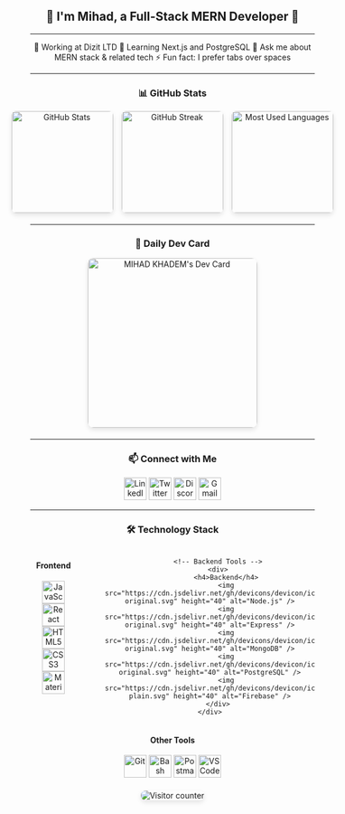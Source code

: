 <!-- Introduction Heading -->
<div align="center">
    <h2>👋 I'm Mihad, a Full-Stack MERN Developer 🚀</h2>
</div>

---

<!-- About Section -->
<div align="center">
    🔭 Working at Dizit LTD  
    🌱 Learning Next.js and PostgreSQL  
    💬 Ask me about MERN stack & related tech  
    ⚡ Fun fact: I prefer tabs over spaces  
</div>

---

<!-- GitHub Stats Section -->
<div align="center" style="margin: 20px 0;">
    <h3>📊 GitHub Stats</h3>
    <div style="display: flex; justify-content: center; gap: 15px;">
        <img src="https://github-readme-stats.vercel.app/api?username=mihad-khadem&show_icons=true&theme=dracula&count_private=true" alt="GitHub Stats" height="180" style="border-radius: 8px; box-shadow: 0 4px 8px rgba(0,0,0,0.1);" />
        <img src="https://streak-stats.demolab.com?user=mihad-khadem&theme=dracula" alt="GitHub Streak" height="180" style="border-radius: 8px; box-shadow: 0 4px 8px rgba(0,0,0,0.1);" />
        <img src="https://github-readme-stats.vercel.app/api/top-langs/?username=mihad-khadem&theme=dracula&layout=compact" alt="Most Used Languages" height="180" style="border-radius: 8px; box-shadow: 0 4px 8px rgba(0,0,0,0.1);" />
    </div>
</div>

---

<!-- Dev Card -->
<div align="center" style="margin: 20px 0;">
    <h3>📰 Daily Dev Card</h3>
    <a href="https://app.daily.dev/mihad_mohammad">
        <img src="https://api.daily.dev/devcards/v2/9m2R7EZwgLAj6eO91q1DU.png?type=default&r=feo" width="300" alt="MIHAD KHADEM's Dev Card" style="border-radius: 10px; box-shadow: 0 4px 8px rgba(0,0,0,0.1);" />
    </a>
</div>

---

<!-- Contact Section -->
<div align="center">
    <h3>📫 Connect with Me</h3>
    <p>
        <a href="https://linkedin.com/in/mihadkhadem"><img src="https://img.icons8.com/fluency/48/000000/linkedin.png" alt="LinkedIn" height="40" /></a>
        <a href="https://twitter.com/mihadkhadem"><img src="https://img.icons8.com/fluency/48/000000/twitter.png" alt="Twitter" height="40" /></a>
        <a href="https://discord.gg/mihadkhadem"><img src="https://img.icons8.com/fluency/48/000000/discord-logo.png" alt="Discord" height="40" /></a>
        <a href="mailto:mihad.khadem@example.com"><img src="https://img.icons8.com/fluency/48/000000/gmail.png" alt="Gmail" height="40" /></a>
    </p>
</div>

---

<!-- Tools & Technologies -->
<div align="center">
    <h3>🛠️ Technology Stack</h3>
    <div style="display: flex; justify-content: center; gap: 50px; margin: 20px 0;">
        <!-- Frontend Tools -->
        <div>
            <h4>Frontend</h4>
            <img src="https://cdn.jsdelivr.net/gh/devicons/devicon/icons/javascript/javascript-original.svg" height="40" alt="JavaScript" />
            <img src="https://cdn.jsdelivr.net/gh/devicons/devicon/icons/react/react-original.svg" height="40" alt="React" />
            <img src="https://cdn.jsdelivr.net/gh/devicons/devicon/icons/html5/html5-original.svg" height="40" alt="HTML5" />
            <img src="https://cdn.jsdelivr.net/gh/devicons/devicon/icons/css3/css3-original.svg" height="40" alt="CSS3" />
            <img src="https://cdn.jsdelivr.net/gh/devicons/devicon/icons/materialui/materialui-original.svg" height="40" alt="Material UI" />
        </div>
        
        <!-- Backend Tools -->
        <div>
            <h4>Backend</h4>
            <img src="https://cdn.jsdelivr.net/gh/devicons/devicon/icons/nodejs/nodejs-original.svg" height="40" alt="Node.js" />
            <img src="https://cdn.jsdelivr.net/gh/devicons/devicon/icons/express/express-original.svg" height="40" alt="Express" />
            <img src="https://cdn.jsdelivr.net/gh/devicons/devicon/icons/mongodb/mongodb-original.svg" height="40" alt="MongoDB" />
            <img src="https://cdn.jsdelivr.net/gh/devicons/devicon/icons/postgresql/postgresql-original.svg" height="40" alt="PostgreSQL" />
            <img src="https://cdn.jsdelivr.net/gh/devicons/devicon/icons/firebase/firebase-plain.svg" height="40" alt="Firebase" />
        </div>
    </div>
</div>

<!-- Additional Tools -->
<div align="center">
    <h4>Other Tools</h4>
    <p>
        <img src="https://cdn.jsdelivr.net/gh/devicons/devicon/icons/git/git-original.svg" height="40" alt="Git" />
        <img src="https://img.icons8.com/color/48/000000/bash.png" height="40" alt="Bash" />
        <img src="https://img.icons8.com/color/48/000000/postman-api.png" height="40" alt="Postman" />
        <img src="https://img.icons8.com/color/48/000000/vscode.png" height="40" alt="VS Code" />
    </p>
</div>

<!-- Profile Visitor Counter -->
<div align="center" style="margin: 20px 0;">
    <img src="https://profile-counter.glitch.me/mihad-khadem/count.svg?" alt="Visitor counter" style="border-radius: 8px; box-shadow: 0 4px 8px rgba(0,0,0,0.1);" />
</div>
